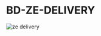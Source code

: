# BD-ZE-DELIVERY
![ze delivery](https://github.com/pedr0abade/BD-ZE-DELIVERY/assets/145404674/9620e9d9-c9b1-44e9-81b8-85f0bc9e6707)
